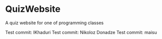 # QuizWebsite
A quiz website for one of programming classes

Test commit: IKhaduri
Test commit: Nikoloz Donadze
Test commit: maisu

